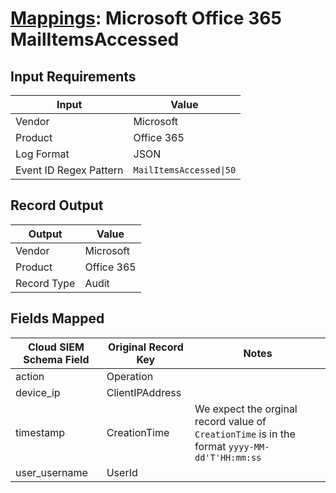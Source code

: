 # [Mappings](README.md): Microsoft Office 365 MailItemsAccessed

## Input Requirements

|Input|Value|
|-----|-----|
|Vendor|Microsoft|
|Product|Office 365|
|Log Format|JSON|
|Event ID Regex Pattern|`MailItemsAccessed\|50`|

## Record Output

|Output|Value|
|------|-----|
|Vendor|Microsoft|
|Product|Office 365|
|Record Type|Audit|

## Fields Mapped

|Cloud SIEM Schema Field|Original Record Key|Notes|
|-----------------------|-------------------|-----|
|action|Operation||
|device_ip|ClientIPAddress||
|timestamp|CreationTime|We expect the orginal record value of `CreationTime` is in the format `yyyy-MM-dd'T'HH:mm:ss`|
|user_username|UserId||

